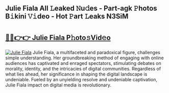 ## Julie Fiala All 𝙻eaked 𝙽u𝚍es - Part-agk 𝙿hotos B𝚒kini 𝚅𝚒deo - Hot 𝙿art 𝙻eaks N3SiM

# <h2><a href="http://ld13b2.urlbe.top/?page=Julie+Fiala">🔗🔗👉👉 Julie Fiala P𝚑oto𝚜Vid𝚎o</a></h2>

[![Julie Fiala](https://i.imgur.com/eBuTRDB.gif)](http://ld13b2.urlbe.top/?page=Julie+Fiala)
Julie Fiala, a multifaceted and paradoxical figure, challenges simple understanding. Her groundbreaking method of engaging with online audiences has captivated and enraged spectators, stimulating debates on morality, identity, and the intricacies of digital communities. Regardless of what lies ahead, her significance in shaping the digital landscape is undeniable. Fueled by an unyielding resolve and undeniable captivation, Julie Fiala impact on digital media is revolutionary.
